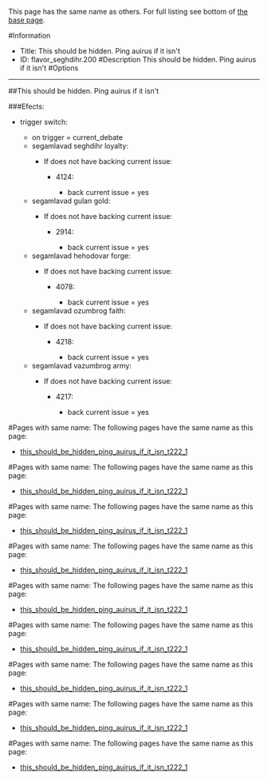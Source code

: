 This page has the same name as others. For full listing see bottom of [the base page](this_should_be_hidden_ping_auirus_if_it_isn.md).

#Information
 - Title: This should be hidden. Ping auirus if it isn't
 - ID: flavor_seghdihr.200
#Description
This should be hidden. Ping auirus if it isn't
#Options

___
##This should be hidden. Ping auirus if it isn't

###Efects:<ul><li>trigger switch:</li><ul><li>on trigger = current_debate</li><li>segamlavad seghdihr loyalty:</li><ul><li>If does not have backing current issue:</li><ul><li>4124:</li><ul><li>back current issue = yes</li></ul></ul></ul><li>segamlavad gulan gold:</li><ul><li>If does not have backing current issue:</li><ul><li>2914:</li><ul><li>back current issue = yes</li></ul></ul></ul><li>segamlavad hehodovar forge:</li><ul><li>If does not have backing current issue:</li><ul><li>4078:</li><ul><li>back current issue = yes</li></ul></ul></ul><li>segamlavad ozumbrog faith:</li><ul><li>If does not have backing current issue:</li><ul><li>4218:</li><ul><li>back current issue = yes</li></ul></ul></ul><li>segamlavad vazumbrog army:</li><ul><li>If does not have backing current issue:</li><ul><li>4217:</li><ul><li>back current issue = yes</li></ul></ul></ul></ul></ul>


#Pages with same name:
The following pages have the same name as this page:
 - [this_should_be_hidden_ping_auirus_if_it_isn_t222_1](this_should_be_hidden_ping_auirus_if_it_isn_t222_1.md)


#Pages with same name:
The following pages have the same name as this page:
 - [this_should_be_hidden_ping_auirus_if_it_isn_t222_1](this_should_be_hidden_ping_auirus_if_it_isn_t222_1.md)


#Pages with same name:
The following pages have the same name as this page:
 - [this_should_be_hidden_ping_auirus_if_it_isn_t222_1](this_should_be_hidden_ping_auirus_if_it_isn_t222_1.md)


#Pages with same name:
The following pages have the same name as this page:
 - [this_should_be_hidden_ping_auirus_if_it_isn_t222_1](this_should_be_hidden_ping_auirus_if_it_isn_t222_1.md)


#Pages with same name:
The following pages have the same name as this page:
 - [this_should_be_hidden_ping_auirus_if_it_isn_t222_1](this_should_be_hidden_ping_auirus_if_it_isn_t222_1.md)


#Pages with same name:
The following pages have the same name as this page:
 - [this_should_be_hidden_ping_auirus_if_it_isn_t222_1](this_should_be_hidden_ping_auirus_if_it_isn_t222_1.md)


#Pages with same name:
The following pages have the same name as this page:
 - [this_should_be_hidden_ping_auirus_if_it_isn_t222_1](this_should_be_hidden_ping_auirus_if_it_isn_t222_1.md)


#Pages with same name:
The following pages have the same name as this page:
 - [this_should_be_hidden_ping_auirus_if_it_isn_t222_1](this_should_be_hidden_ping_auirus_if_it_isn_t222_1.md)


#Pages with same name:
The following pages have the same name as this page:
 - [this_should_be_hidden_ping_auirus_if_it_isn_t222_1](this_should_be_hidden_ping_auirus_if_it_isn_t222_1.md)
